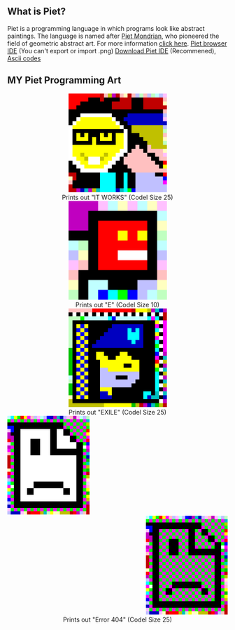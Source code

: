 ## What is Piet?
Piet is a programming language in which programs look like abstract paintings. The language is named after [Piet Mondrian](http://www.ibiblio.org/wm/paint/auth/mondrian/), who pioneered the field of geometric abstract art. For more information [click here](https://www.dangermouse.net/esoteric/piet.html).
[Piet browser IDE](https://gabriellesc.github.io/piet/) (You can't export or import .png)
[Download Piet IDE](https://github.com/dnek/pietron/releases) (Recommened), [Ascii codes](https://www.ascii-code.com/)

## MY Piet Programming Art
<div align="center"><img src="itJustWorks/ItWorks.png" height="225px"></div>
<div align="center"> Prints out "IT WORKS" (Codel Size 25) </div>
<div align="center"><img src="https://raw.githubusercontent.com/AAlarifi/PietProgrammingArt/main/E/E.png" height="225px"></div>
<div align="center"> Prints out "E" (Codel Size 10) </div>
<div align="center"><img src="https://raw.githubusercontent.com/AAlarifi/PietProgrammingArt/main/art/EXILE.png" height="225px"></div>
<div align="center"> Prints out "EXILE" (Codel Size 25) </div>
<div align="left"><img src="https://raw.githubusercontent.com/AAlarifi/PietProgrammingArt/main/art/404.png" height="225px"></div>
<div align="right"><img src="https://raw.githubusercontent.com/AAlarifi/PietProgrammingArt/main/art/404Corrupted.png" height="225px"></div>
<div align="center"> Prints out "Error 404" (Codel Size 25) </div>


